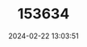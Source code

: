 ---
title: "153634"
category: "Cherax cainii"
draft: false
date: 2024-02-22 13:03:51
languages:
  English: ["Smooth Marron"]
---